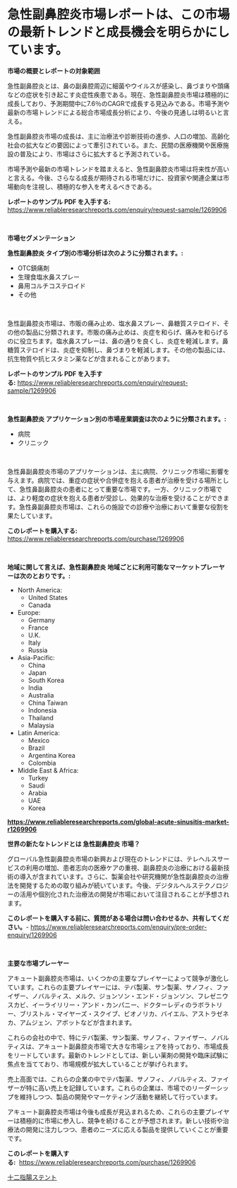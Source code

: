 <p><h1>急性副鼻腔炎市場レポートは、この市場の最新トレンドと成長機会を明らかにしています。</h1></p><p><strong>市場の概要とレポートの対象範囲</strong></p>
<p><p>急性副鼻腔炎とは、鼻の副鼻腔周辺に細菌やウイルスが感染し、鼻づまりや頭痛などの症状を引き起こす炎症性疾患である。現在、急性副鼻腔炎市場は積極的に成長しており、予測期間中に7.6％のCAGRで成長する見込みである。市場予測や最新の市場トレンドによる総合市場成長分析により、今後の見通しは明るいと言える。</p><p>急性副鼻腔炎市場の成長は、主に治療法や診断技術の進歩、人口の増加、高齢化社会の拡大などの要因によって牽引されている。また、民間の医療機関や医療施設の普及により、市場はさらに拡大すると予測されている。</p><p>市場予測や最新の市場トレンドを踏まえると、急性副鼻腔炎市場は将来性が高いと言える。今後、さらなる成長が期待される市場だけに、投資家や関連企業は市場動向を注視し、積極的な参入を考えるべきである。</p></p>
<p><strong>レポートのサンプル PDF を入手する:</strong> <a href="https://www.reliableresearchreports.com/enquiry/request-sample/1269906">https://www.reliableresearchreports.com/enquiry/request-sample/1269906</a></p>
<p>&nbsp;</p>
<p><strong>市場セグメンテーション</strong></p>
<p><strong>急性副鼻腔炎 タイプ別の市場分析は次のように分類されます。:</strong></p>
<p><ul><li>OTC鎮痛剤</li><li>生理食塩水鼻スプレー</li><li>鼻用コルチコステロイド</li><li>その他</li></ul></p>
<p>&nbsp;</p>
<p><p>急性副鼻腔炎市場は、市販の痛み止め、塩水鼻スプレー、鼻糖質ステロイド、その他の製品に分類されます。市販の痛み止めは、炎症を和らげ、痛みを和らげるのに役立ちます。塩水鼻スプレーは、鼻の通りを良くし、炎症を軽減します。鼻糖質ステロイドは、炎症を抑制し、鼻づまりを軽減します。その他の製品には、抗生物質や抗ヒスタミン薬などが含まれることがあります。</p></p>
<p><strong>レポートのサンプル PDF を入手する:</strong>&nbsp;<a href="https://www.reliableresearchreports.com/enquiry/request-sample/1269906">https://www.reliableresearchreports.com/enquiry/request-sample/1269906</a></p>
<p>&nbsp;</p>
<p><strong> 急性副鼻腔炎 アプリケーション別の市場産業調査は次のように分類されます。:</strong></p>
<p><ul><li>病院</li><li>クリニック</li></ul></p>
<p>&nbsp;</p>
<p><p>急性鼻副鼻腔炎市場のアプリケーションは、主に病院、クリニック市場に影響を与えます。病院では、重症の症状や合併症を抱える患者が治療を受ける場所として、急性鼻副鼻腔炎の患者にとって重要な市場です。一方、クリニック市場では、より軽度の症状を抱える患者が受診し、効果的な治療を受けることができます。急性鼻副鼻腔炎市場は、これらの施設での診療や治療において重要な役割を果たしています。</p></p>
<p><strong>このレポートを購入する:</strong>&nbsp; <a href="https://www.reliableresearchreports.com/purchase/1269906">https://www.reliableresearchreports.com/purchase/1269906</a></p>
<p>&nbsp;</p>
<p><strong>地域に関して言えば、急性副鼻腔炎 地域ごとに利用可能なマーケットプレーヤーは次のとおりです。:</strong></p>
<p><ul>
    <li>
        North America:
        <ul>
            <li>United States</li>
            <li>Canada</li>
        </ul>
    </li>
    <li>
        Europe:
        <ul>
            <li>Germany</li>
            <li>France</li>
            <li>U.K.</li>
            <li>Italy</li>
            <li>Russia</li>
        </ul>
    </li>
    <li>
        Asia-Pacific:
        <ul>
            <li>China</li>
            <li>Japan</li>
            <li>South Korea</li>
            <li>India</li>
            <li>Australia</li>
            <li>China Taiwan</li>
            <li>Indonesia</li>
            <li>Thailand</li>
            <li>Malaysia</li>
        </ul>
    </li>
    <li>
        Latin America:
        <ul>
            <li>Mexico</li>
            <li>Brazil</li>
            <li>Argentina Korea</li>
            <li>Colombia</li>
        </ul>
    </li>
    <li>
        Middle East & Africa:
        <ul>
            <li>Turkey</li>
            <li>Saudi</li>
            <li>Arabia</li>
            <li>UAE</li>
            <li>Korea</li>
        </ul>
    </li>
    </ul></p>
<p><strong><a href="https://www.reliableresearchreports.com/global-acute-sinusitis-market-r1269906">https://www.reliableresearchreports.com/global-acute-sinusitis-market-r1269906</a></strong>&nbsp;</p>
<p><strong>世界の新たなトレンドとは 急性副鼻腔炎 市場？</strong></p>
<p><p>グローバル急性副鼻腔炎市場の新興および現在のトレンドには、テレヘルスサービスの利用の増加、患者志向の医療ケアの重視、副鼻腔炎の治療における最新技術の導入が含まれています。さらに、製薬会社や研究機関が急性副鼻腔炎の治療法を開発するための取り組みが続いています。今後、デジタルヘルステクノロジーの活用や個別化された治療法の開発が市場において注目されることが予想されます。</p></p>
<p><strong>このレポートを購入する前に、質問がある場合は問い合わせるか、共有してください。</strong>- <a href="https://www.reliableresearchreports.com/enquiry/pre-order-enquiry/1269906">https://www.reliableresearchreports.com/enquiry/pre-order-enquiry/1269906</a></p>
<p>&nbsp;</p>
<p><strong>主要な市場プレーヤー</strong></p>
<p><p>アキュート副鼻腔炎市場は、いくつかの主要なプレイヤーによって競争が激化しています。これらの主要プレイヤーには、テバ製薬、サン製薬、サノフィ、ファイザー、ノバルティス、メルク、ジョンソン・エンド・ジョンソン、フレゼニウスカビ、イーライリリー・アンド・カンパニー、ドクターレディのラボラトリー、ブリストル・マイヤーズ・スクイブ、ビオノリカ、バイエル、アストラゼネカ、アムジェン、アボットなどが含まれます。</p><p>これらの会社の中で、特にテバ製薬、サン製薬、サノフィ、ファイザー、ノバルティスは、アキュート副鼻腔炎市場で大きな市場シェアを持っており、市場成長をリードしています。最新のトレンドとしては、新しい薬剤の開発や臨床試験に焦点を当てており、市場規模が拡大していることが挙げられます。</p><p>売上高面では、これらの企業の中でテバ製薬、サノフィ、ノバルティス、ファイザーが特に高い売上を記録しています。これらの企業は、市場でのリーダーシップを維持しつつ、製品の開発やマーケティング活動を継続して行っています。</p><p>アキュート副鼻腔炎市場は今後も成長が見込まれるため、これらの主要プレイヤーは積極的に市場に参入し、競争を続けることが予想されます。新しい技術や治療法の開発に注力しつつ、患者のニーズに応える製品を提供していくことが重要です。</p></p>
<p><strong>このレポートを購入する:</strong>&nbsp;&nbsp;<a href="https://www.reliableresearchreports.com/purchase/1269906">https://www.reliableresearchreports.com/purchase/1269906</a></p>
<p><p><a href="https://github.com/pepo3k/Market-Research-Report-List-1/blob/main/409786935558.md">十二指腸ステント</a></p></p>